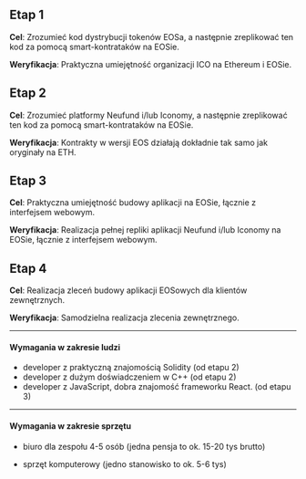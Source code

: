 ## Etap 1

**Cel**: Zrozumieć kod dystrybucji tokenów EOSa, a następnie zreplikować ten kod za pomocą smart-kontrataków na EOSie.

**Weryfikacja**: Praktyczna umiejętność organizacji ICO na Ethereum i EOSie.



## Etap 2

**Cel**: Zrozumieć platformy Neufund i/lub Iconomy, a następnie zreplikować ten kod za pomocą smart-kontrataków na EOSie.

**Weryfikacja**: Kontrakty w wersji EOS działają dokładnie tak samo jak oryginały na ETH.



## Etap 3

**Cel**: Praktyczna umiejętność budowy aplikacji na EOSie, łącznie z interfejsem webowym.

**Weryfikacja**: Realizacja pełnej repliki aplikacji Neufund i/lub Iconomy na EOSie, łącznie z interfejsem webowym.



## Etap 4

**Cel**: Realizacja zleceń budowy aplikacji EOSowych dla klientów zewnętrznych.

**Weryfikacja**: Samodzielna realizacja zlecenia zewnętrznego. 



---

#### Wymagania w zakresie ludzi

* developer z praktyczną znajomością Solidity (od etapu 2)
* developer z dużym doświadczeniem w C++ (od etapu 2)
* developer z JavaScript, dobra znajomość frameworku React. (od etapu 3)

---

#### Wymagania w zakresie sprzętu

* biuro dla zespołu 4-5 osób (jedna pensja to ok. 15-20 tys brutto)


* sprzęt komputerowy (jedno stanowisko to ok. 5-6 tys)